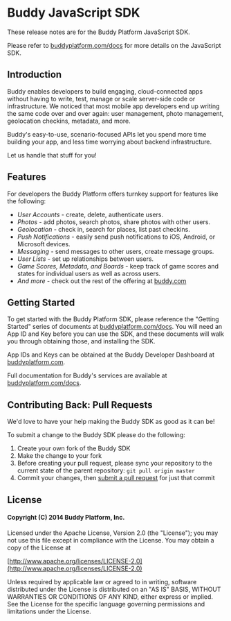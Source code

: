 # Buddy JavaScript SDK

These release notes are for the Buddy Platform JavaScript SDK.

Please refer to [buddyplatform.com/docs](http://buddyplatform.com/docs) for more details on the JavaScript SDK.

## Introduction

Buddy enables developers to build engaging, cloud-connected apps without having to write, test, manage or scale server-side code or infrastructure. We noticed that most mobile app developers end up writing the same code over and over again: user management, photo management, geolocation checkins, metadata, and more.  

Buddy's easy-to-use, scenario-focused APIs let you spend more time building your app, and less time worrying about backend infrastructure.  

Let us handle that stuff for you!

## Features

For developers the Buddy Platform offers turnkey support for features like the following:

* *User Accounts* - create, delete, authenticate users.
* *Photos* - add photos, search photos, share photos with other users.
* *Geolocation* - check in, search for places, list past checkins.
* *Push Notifications* - easily send push notifications to iOS, Android, or Microsoft devices.
* *Messaging* - send messages to other users, create message groups.
* *User Lists* - set up relationships between users.
* *Game Scores, Metadata, and Boards* - keep track of game scores and states for individual users as well as across users.
* *And more* - check out the rest of the offering at [buddy.com](http://buddy.com)

## Getting Started

To get started with the Buddy Platform SDK, please reference the "Getting Started" series of documents at [buddyplatform.com/docs](http://buddyplatform.com/docs). You will need an App ID and Key before you can use the SDK, and these documents will walk you through obtaining those, and installing the SDK.

App IDs and Keys can be obtained at the Buddy Developer Dashboard at [buddyplatform.com](http://buddyplatform.com).

Full documentation for Buddy's services are available at [buddyplatform.com/docs](http://buddyplatform.com/docs).

## Contributing Back: Pull Requests

We'd love to have your help making the Buddy SDK as good as it can be!

To submit a change to the Buddy SDK please do the following:

1. Create your own fork of the Buddy SDK
2. Make the change to your fork
3. Before creating your pull request, please sync your repository to the current state of the parent repository: ```git pull origin master```
4. Commit your changes, then [submit a pull request](https://help.github.com/articles/using-pull-requests) for just that commit

## License

#### Copyright (C) 2014 Buddy Platform, Inc.

Licensed under the Apache License, Version 2.0 (the "License"); you may not
use this file except in compliance with the License. You may obtain a copy of
the License at

  [http://www.apache.org/licenses/LICENSE-2.0](http://www.apache.org/licenses/LICENSE-2.0)

Unless required by applicable law or agreed to in writing, software
distributed under the License is distributed on an "AS IS" BASIS, WITHOUT
WARRANTIES OR CONDITIONS OF ANY KIND, either express or implied. See the
License for the specific language governing permissions and limitations under
the License.

